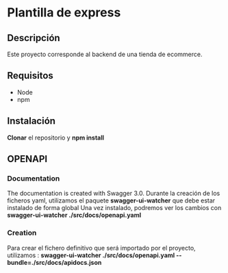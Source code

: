 # Plantilla de express
## Descripción

Este proyecto corresponde al backend de una tienda de ecommerce.

## Requisitos
- Node
- npm

## Instalación
**Clonar** el repositorio y **npm install**

## OPENAPI
### Documentation
The documentation is created with Swagger 3.0. Durante la creación de los ficheros yaml, utilizamos el paquete **swagger-ui-watcher** que debe estar instalado de forma global
Una vez instalado, podremos ver los cambios con **swagger-ui-watcher ./src/docs/openapi.yaml**

### Creation
Para crear el fichero definitivo que será importado por el proyecto, utilizamos : **swagger-ui-watcher ./src/docs/openapi.yaml --bundle=./src/docs/apidocs.json**
